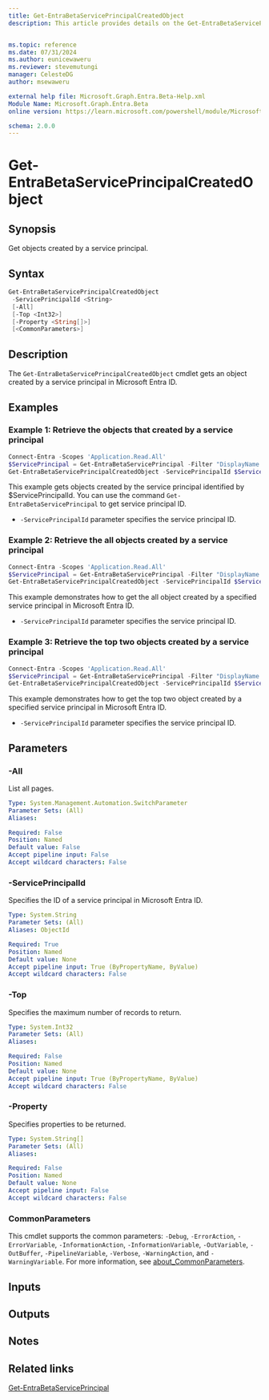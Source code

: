 ```yaml
---
title: Get-EntraBetaServicePrincipalCreatedObject
description: This article provides details on the Get-EntraBetaServicePrincipalCreatedObject command.


ms.topic: reference
ms.date: 07/31/2024
ms.author: eunicewaweru
ms.reviewer: stevemutungi
manager: CelesteDG
author: msewaweru

external help file: Microsoft.Graph.Entra.Beta-Help.xml
Module Name: Microsoft.Graph.Entra.Beta
online version: https://learn.microsoft.com/powershell/module/Microsoft.Graph.Entra.Beta/Get-EntraBetaServicePrincipalCreatedObject

schema: 2.0.0
---
```


# Get-EntraBetaServicePrincipalCreatedObject

## Synopsis

Get objects created by a service principal.

## Syntax

```powershell
Get-EntraBetaServicePrincipalCreatedObject
 -ServicePrincipalId <String>
 [-All]
 [-Top <Int32>]
 [-Property <String[]>]
 [<CommonParameters>]
```

## Description

The `Get-EntraBetaServicePrincipalCreatedObject` cmdlet gets an object created by a service principal in Microsoft Entra ID.

## Examples

### Example 1: Retrieve the objects that created by a service principal

```powershell
Connect-Entra -Scopes 'Application.Read.All'
$ServicePrincipal = Get-EntraBetaServicePrincipal -Filter "DisplayName eq '<service-principal-display-name>'"
Get-EntraBetaServicePrincipalCreatedObject -ServicePrincipalId $ServicePrincipal.ObjectId
```

This example gets objects created by the service principal identified by $ServicePrincipalId. You can use the command `Get-EntraBetaServicePrincipal` to get service principal ID.

- `-ServicePrincipalId` parameter specifies the service principal ID.

### Example 2: Retrieve the all objects created by a service principal

```powershell
Connect-Entra -Scopes 'Application.Read.All'
$ServicePrincipal = Get-EntraBetaServicePrincipal -Filter "DisplayName eq '<service-principal-display-name>'"
Get-EntraBetaServicePrincipalCreatedObject -ServicePrincipalId $ServicePrincipal.ObjectId -All
```

This example demonstrates how to get the all object created by a specified service principal in Microsoft Entra ID.

- `-ServicePrincipalId` parameter specifies the service principal ID.

### Example 3: Retrieve the top two objects created by a service principal

```powershell
Connect-Entra -Scopes 'Application.Read.All'
$ServicePrincipal = Get-EntraBetaServicePrincipal -Filter "DisplayName eq '<service-principal-display-name>'"
Get-EntraBetaServicePrincipalCreatedObject -ServicePrincipalId $ServicePrincipal.ObjectId -Top 2
```

This example demonstrates how to get the top two object created by a specified service principal in Microsoft Entra ID.

- `-ServicePrincipalId` parameter specifies the service principal ID.

## Parameters

### -All

List all pages.

```yaml
Type: System.Management.Automation.SwitchParameter
Parameter Sets: (All)
Aliases:

Required: False
Position: Named
Default value: False
Accept pipeline input: False
Accept wildcard characters: False
```

### -ServicePrincipalId

Specifies the ID of a service principal in Microsoft Entra ID.

```yaml
Type: System.String
Parameter Sets: (All)
Aliases: ObjectId

Required: True
Position: Named
Default value: None
Accept pipeline input: True (ByPropertyName, ByValue)
Accept wildcard characters: False
```

### -Top

Specifies the maximum number of records to return.

```yaml
Type: System.Int32
Parameter Sets: (All)
Aliases:

Required: False
Position: Named
Default value: None
Accept pipeline input: True (ByPropertyName, ByValue)
Accept wildcard characters: False
```

### -Property

Specifies properties to be returned.

```yaml
Type: System.String[]
Parameter Sets: (All)
Aliases:

Required: False
Position: Named
Default value: None
Accept pipeline input: False
Accept wildcard characters: False
```

### CommonParameters

This cmdlet supports the common parameters: `-Debug`, `-ErrorAction`, `-ErrorVariable`, `-InformationAction`, `-InformationVariable`, `-OutVariable`, `-OutBuffer`, `-PipelineVariable`, `-Verbose`, `-WarningAction`, and `-WarningVariable`. For more information, see [about_CommonParameters](https://go.microsoft.com/fwlink/?LinkID=113216).

## Inputs

## Outputs

## Notes

## Related links

[Get-EntraBetaServicePrincipal](Get-EntraBetaServicePrincipal.md)
